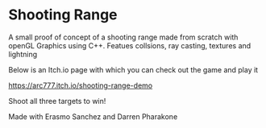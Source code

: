 # Shooting Range
A small proof of concept of a shooting range made from scratch with openGL Graphics using C++. Featues collsions, ray casting, textures and lightning

Below is an Itch.io page with which you can check out the game and play it

https://arc777.itch.io/shooting-range-demo

Shoot all three targets to win!

Made with Erasmo Sanchez and Darren Pharakone
